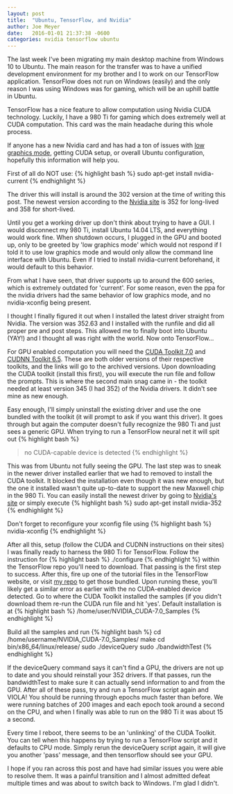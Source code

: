 ```yaml
---
layout: post
title:  "Ubuntu, TensorFlow, and Nvidia"
author: Joe Meyer
date:   2016-01-01 21:37:38 -0600
categories: nvidia tensorflow ubuntu
---
```

The last week I've been migrating my main desktop machine from Windows 10 to Ubuntu. The main reason for the transfer was to have a unified development environment for my brother and I to work on our TensorFlow application. TensorFlow does not run on Windows (easily) and the only reason I was using Windows was for gaming, which will be an uphill battle in Ubuntu.

TensorFlow has a nice feature to allow computation using Nvidia CUDA technology. Luckily, I have a 980 Ti for gaming which does extremely well at CUDA computation. This card was the main headache during this whole process.

If anyone has a new Nvidia card and has had a ton of issues with [low graphics mode][low-graphics-mode], getting CUDA setup, or overall Ubuntu configuration, hopefully this information will help you.

First of all do NOT use:
{% highlight bash %}
sudo apt-get install nvidia-current
{% endhighlight %}

The driver this will install is around the 302 version at the time of writing this post. The newest version according to the [Nvidia site][nvidia-site] is 352 for long-lived and 358 for short-lived.

Until you get a working driver up don't think about trying to have a GUI. I would disconnect my 980 Ti, install Ubuntu 14.04 LTS, and everything would work fine. When shutdown occurs, I plugged in the GPU and booted up, only to be greeted by 'low graphics mode' which would not respond if I told it to use low graphics mode and would only allow the command line interface with Ubuntu. Even if I tried to install nvidia-current beforehand, it would default to this behavior.

From what I have seen, that driver supports up to around the 600 series, which is extremely outdated for 'current'. For some reason, even the ppa for the nvidia drivers had the same behavior of low graphics mode, and no nvidia-xconfig being present.

I thought I finally figured it out when I installed the latest driver straight from Nvidia. The version was 352.63 and I installed with the runfile and did all proper pre and post steps. This allowed me to finally boot into Ubuntu (YAY!) and I thought all was right with the world. Now onto TensorFlow...

For GPU enabled computation you will need the [CUDA Toolkit 7.0][cuda-toolkit] and [CUDNN Toolkit 6.5][cudnn-toolkit]. These are both older versions of their respective toolkits, and the links will go to the archived versions. Upon downloading the CUDA toolkit (install this first), you will execute the run file and follow the prompts. This is where the second main snag came in - the toolkit needed at least version 345 (I had 352) of the Nvidia drivers. It didn't see mine as new enough.

Easy enough, I'll simply uninstall the existing driver and use the one bundled with the toolkit (it will prompt to ask if you want this driver). It goes through but again the computer doesn't fully recognize the 980 Ti and just sees a generic GPU. When trying to run a TensorFlow neural net it will spit out
{% highlight bash %}
>no CUDA-capable device is detected
{% endhighlight %}

This was from Ubuntu not fully seeing the GPU. The last step was to sneak in the newer driver installed earlier that we had to removed to install the CUDA toolkit. It blocked the installation even though it was new enough, but the one it installed wasn't quite up-to-date to support the new Maxwell chip in the 980 Ti. You can easily install the newest driver by going to [Nvidia's site][nvidia-site] or simply execute
{% highlight bash %}
sudo apt-get install nvidia-352
{% endhighlight %}

Don't forget to reconfigure your xconfig file using
{% highlight bash %}
nvidia-xconfig
{% endhighlight %}

After all this, setup (follow the CUDA and CUDNN instructions on their sites) I was finally ready to harness the 980 Ti for TensorFlow. Follow the instruction for 
{% highlight bash %}
./configure
{% endhighlight %}
within the TensorFlow repo you'll need to download. That passing is the first step to success. After this, fire up one of the tutorial files in the TensorFlow website, or visit [my repo][tf-tutorials] to get those bundled. Upon running these, you'll likely get a similar error as earlier with the no CUDA-enabled device detected. Go to where the CUDA Toolkit installed the samples (if you didn't download them re-run the CUDA run file and hit 'yes'. Default installation is at 
{% highlight bash %}
/home/user/NVIDIA_CUDA-7.0_Samples
{% endhighlight %}

Build all the samples and run 
{% highlight bash %}
cd /home/username/NVIDIA_CUDA-7.0_Samples/
make
cd bin/x86_64/linux/release/
sudo ./deviceQuery
sudo ./bandwidthTest
{% endhighlight %}

If the deviceQuery command says it can't find a GPU, the drivers are not up to date and you should reinstall your 352 drivers. If that passes, run the bandwidthTest to make sure it can actually send information to and from the GPU. After all of these pass, try and run a TensorFlow script again and VIOLA! You should be running through epochs much faster than before. We were running batches of 200 images and each epoch took around a second on the CPU, and when I finally was able to run on the 980 Ti it was about 15 a second.

Every time I reboot, there seems to be an 'unlinking' of the CUDA Toolkit. You can tell when this happens by trying to run a TensorFlow script and it defaults to CPU mode. Simply rerun the deviceQuery script again, it will give you another 'pass' message, and then tensorflow should see your GPU.

I hope if you ran across this post and have had similar issues you were able to resolve them. It was a painful transition and I almost admitted defeat multiple times and was about to switch back to Windows. I'm glad I didn't.

[nvidia-site]: http://www.nvidia.com/object/unix.html
[cuda-toolkit]: https://developer.nvidia.com/cuda-toolkit-70
[cudnn-toolkit]: https://developer.nvidia.com/rdp/cudnn-archive
[tf-tutorials]: https://github.com/JEMeyer/tensorflow-tutorials
[low-graphics-mode]: http://askubuntu.com/questions/141606/how-to-fix-the-system-is-running-in-low-graphics-mode-error
